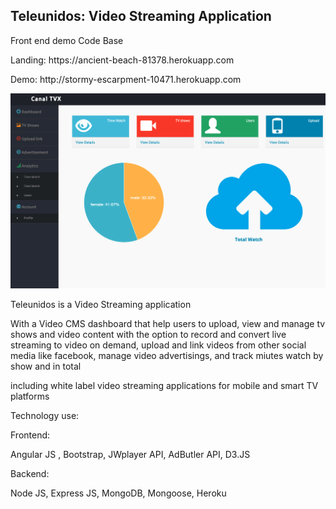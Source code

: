 <h2 > Teleunidos: Video Streaming Application </h2>


<p>Front end demo Code Base </p>
<p> Landing: https://ancient-beach-81378.herokuapp.com </p>
<p> Demo: http://stormy-escarpment-10471.herokuapp.com </p>

<img src="https://raw.githubusercontent.com/juanluissv/teleunidos/main/dash.png" />

<p> Teleunidos is a Video Streaming application </p>
<p> With a Video CMS  dashboard that help users to upload, view and manage tv shows and  video content with the option to record and convert live streaming to video on demand, upload and link videos from other social media like facebook, manage video advertisings, and track miutes watch by show and in total 
</p>
<p>including white label video streaming applications for mobile and smart TV platforms </p>
<p>Technology use:</p>
<p>Frontend: </p>
<p> Angular JS , Bootstrap, JWplayer API, AdButler API, D3.JS 
<p>Backend: </p>
<p> Node JS, Express JS, MongoDB, Mongoose, Heroku </p>
<p>




